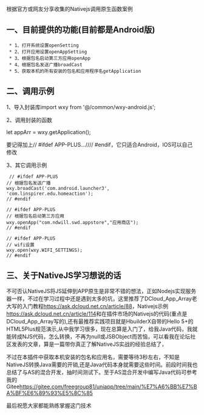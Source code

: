 根据官方或网友分享收集的Nativejs调用原生函数案例

 ## 一、目前提供的功能(目前都是Android版)

```
 * 1、打开系统设置openSetting
 * 2、打开应用设置openAppSetting
 * 3、根据包名启动第三方应用openApp
 * 4、根据包名发送广播broadCast
 * 5、获取本机的所有安装的包名和应用程序名getApplication
 ```

 ## 二、调用示例

 1、导入封装库import wxy from '@/common/wxy-android.js';
 
 2、调用封装的函数

 let appArr = wxy.getApplication();
 
 要记得加上// #ifdef APP-PLUS...//// #endif，它只适合Android，IOS可以自己修改

 3、其它调用示例

```
 // #ifdef APP-PLUS
// 根据包名发送广播
wxy.broadCast('com.android.launcher3', 'com.linspirer.edu.homeaction');
// #endif
```
```
// #ifdef APP-PLUS
// 根据包名启动第三方应用
wxy.openApp("com.ndwill.swd.appstore","应用商店");
// #endif
```
```
// #ifdef APP-PLUS
// wifi设置
wxy.open(wxy.WIFI_SETTINGS);
// #endif
```
## 三、关于NativeJS学习想说的话

不可否认NativeJS将JS延伸到APP原生是非常不错的想法，正如Nodejs实现服务器一样，不过在学习过程中还是遇到太多的坑，这里推荐了DCloud_App_Array老大写的入门教程<https://ask.dcloud.net.cn/article/88>，Nativejs示例<https://ask.dcloud.net.cn/article/114>和在插件市场的Nativejs的代码(重点是DCloud_App_Array写的),还有最推荐实践项目就是HbuilderX自带的Hello 5+的HTML5Plus规范演示,从中我学习很多，现在总算是入门了，给我Java代码，我就能转成NJS代码，怎么转换，不再为null或JSBObject而苦恼，可以看我在论坛社区发表的文章，算是一篇带你真正了解NativeJS实战的经验总结了，

不过在本插件中获取本机安装的包名和应用名，需要等待3秒左右，不知是NativeJS转换Java需要的开销,还是Java代码本身就需要这些时间。前段时间我也总结了与AS的混合开发，抽时间测试下。至于AS混合开发中编写Java代码可参考我的Gitee<https://gitee.com/freegroup81/uniapp/tree/main/%E7%A6%BB%E7%BA%BF%E6%89%93%E5%8C%85>

最后祝愿大家都能熟练掌握这门技术